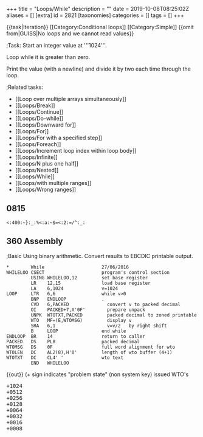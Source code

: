 +++
title = "Loops/While"
description = ""
date = 2019-10-08T08:25:02Z
aliases = []
[extra]
id = 2821
[taxonomies]
categories = []
tags = []
+++

{{task|Iteration}}
[[Category:Conditional loops]]
[[Category:Simple]]
{{omit from|GUISS|No loops and we cannot read values}}

;Task:
Start an integer value at   '''1024'''.

Loop while it is greater than zero.

Print the value (with a newline) and divide it by two each time through the loop.


;Related tasks:
*   [[Loop over multiple arrays simultaneously]]
*   [[Loops/Break]]
*   [[Loops/Continue]]
*   [[Loops/Do-while]]
*   [[Loops/Downward for]]
*   [[Loops/For]]
*   [[Loops/For with a specified step]]
*   [[Loops/Foreach]]
*   [[Loops/Increment loop index within loop body]]
*   [[Loops/Infinite]]
*   [[Loops/N plus one half]]
*   [[Loops/Nested]]
*   [[Loops/While]]
*   [[Loops/with multiple ranges]]
*   [[Loops/Wrong ranges]]





## 0815


```0815
<:400:~}:_:%<:a:~$=<:2:=/^:_:
```



## 360 Assembly

;Basic
Using binary arithmetic. Convert results to EBCDIC printable output.

```360asm
*        While                     27/06/2016
WHILELOO CSECT                     program's control section
         USING WHILELOO,12         set base register
         LR    12,15               load base register
         LA    6,1024              v=1024
LOOP     LTR   6,6                 while v>0
         BNP   ENDLOOP             .
         CVD   6,PACKED              convert v to packed decimal
         OI    PACKED+7,X'0F'        prepare unpack
         UNPK  WTOTXT,PACKED         packed decimal to zoned printable
         WTO   MF=(E,WTOMSG)         display v
         SRA   6,1                   v=v/2   by right shift
         B     LOOP                end while
ENDLOOP  BR    14                  return to caller
PACKED   DS    PL8                 packed decimal
WTOMSG   DS    0F                  full word alignment for wto
WTOLEN   DC    AL2(8),H'0'         length of wto buffer (4+1)
WTOTXT   DC    CL4' '              wto text
         END   WHILELOO
```

{{out}} (+ sign indicates "problem state" (non system key) issued WTO's
<pre style="height:16ex">
+1024
+0512
+0256
+0128
+0064
+0032
+0016
+0008
+0004
+0002
+0001

```

;Structured Macros

```360asm
*        While                     27/06/2016
WHILELOO CSECT
         USING WHILELOO,12         set base register
         LR    12,15               load base register
         LA    6,1024              v=1024
         DO WHILE=(LTR,6,P,6)      do while v>0
         CVD   6,PACKED              convert v to packed decimal
         OI    PACKED+7,X'0F'        prepare unpack
         UNPK  WTOTXT,PACKED         packed decimal to zoned printable
         WTO   MF=(E,WTOMSG)         display
         SRA   6,1                   v=v/2   by right shift
         ENDDO ,                   end while
         BR    14                  return to caller
PACKED   DS    PL8                 packed decimal
WTOMSG   DS    0F                  full word alignment for wto
WTOLEN   DC    AL2(8),H'0'         length of wto buffer (4+1)
WTOTXT   DC    CL4' '              wto text
         END   WHILELOO
```

{{out}}
Same as above


## 6502 Assembly

Code is called as a subroutine (i.e. JSR LoopsWhile).  Specific OS/hardware routines for printing are left unimplemented.

```6502asm
LoopsWhile:	PHA			;push accumulator onto stack

		LDA #$00		;the 6502 is an 8-bit processor
		STA Ilow		;and so 1024 ($0400) must be stored in two memory locations
		LDA #$04
		STA Ihigh
WhileLoop:	LDA Ilow
		BNE NotZero
		LDA Ihigh
		BEQ EndLoop
NotZero:	JSR PrintI		;routine not implemented
		LSR Ihigh		;shift right
		ROR Ilow		;rotate right
		JMP WhileLoop

EndLoop:	PLA			;restore accumulator from stack
		RTS			;return from subroutine
```



## ActionScript


```actionscript
var i:int = 1024;
while (i > 0) {
    trace(i);
    i /= 2;
}
```



## Ada


```ada
declare
   I : Integer := 1024;
begin
   while I > 0 loop
      Put_Line(Integer'Image(I));
      I := I / 2;
   end loop;
end;
```



## Agena

Tested with Agena 2.9.5 Win32

```agena
scope
    local i := 1024;
    while i > 0 do
        print( i );
        i := i \ 2
    od
epocs
```



## Aime


```aime
integer i;

i = 1024;
while (i) {
    o_plan(i, "\n");
    i /= 2;
}
```



## ALGOL 60


```algol60
INTEGER I;
I:=1024;
WHILE I>0 DO
BEGIN
   OUTINT(I);
   I:=I DIV 2
END
```



## ALGOL 68

{{works with|ALGOL 68|Revision 1 - no extensions to language used}}

{{works with|ALGOL 68G|Any - tested with release [http://sourceforge.net/projects/algol68/files/algol68g/algol68g-1.18.0/algol68g-1.18.0-9h.tiny.el5.centos.fc11.i386.rpm/download 1.18.0-9h.tiny]}}

{{works with|ELLA ALGOL 68|Any (with appropriate job cards) - tested with release [http://sourceforge.net/projects/algol68/files/algol68toc/algol68toc-1.8.8d/algol68toc-1.8-8d.fc9.i386.rpm/download 1.8-8d]}}

```algol68
INT i := 1024;
WHILE i > 0 DO
   print(i);
   i := i OVER 2
OD
```

{{Out}}

```txt

      +1024       +512       +256       +128        +64        +32        +16         +8         +4         +2         +1

```


=={{header|ALGOL-M}}==

```algol
begin
    integer i;
    i := 1024;
    while i > 0 do begin
        write( i );
        i := i / 2;
    end;
end
```



## ALGOL W


```algolw
begin
    integer i;
    i := 1024;
    while i > 0 do
    begin
        write( i );
        i := i div 2
    end
end.
```



## AmbientTalk

Note: in AmbientTalk, while:do: is a keyworded message (as in Smalltalk).
Both arguments to this message must be blocks (aka anonymous functions or thunks).


```ambienttalk
// print 1024 512 etc
def i := 1024;
while: { i > 0 } do: {
  system.print(" "+i);
  i := i/2;
}
```



## AmigaE


```amigae
PROC main()
  DEF i = 1024
  WHILE i > 0
    WriteF('\d\n', i)
    i := i / 2
  ENDWHILE
ENDPROC
```



## AppleScript

AppleScript does not natively support a standard out.
Use the Script Editor's Event Log as the output.

```AppleScript
set i to 1024
repeat while i > 0
	log i
	set i to i / 2
end repeat
```



## Applesoft BASIC


```Applesoft BASIC
 10 I% = 1024
 20  IF I% > 0 THEN  PRINT I%:I% = I% / 2: GOTO 20
```



## ARM Assembly

{{works with|as|Raspberry Pi}}

```ARM Assembly

/* ARM assembly Raspberry PI  */
/*  program loopwhile.s   */

/* Constantes    */
.equ STDOUT, 1     @ Linux output console
.equ EXIT,   1     @ Linux syscall
.equ WRITE,  4     @ Linux syscall

/*********************************/
/* Initialized data              */
/*********************************/
.data
szMessResult:      .ascii ""                    @ message result
sMessValeur:       .fill 11, 1, ' '
szCarriageReturn:  .asciz "\n"
/*********************************/
/* UnInitialized data            */
/*********************************/
.bss
/*********************************/
/*  code section                 */
/*********************************/
.text
.global main
main:                                       @ entry of program
    mov r4,#1024                            @ loop counter
1:                                          @ begin loop
    mov r0,r4
    ldr r1,iAdrsMessValeur                  @ display value
    bl conversion10                         @ decimal conversion
    ldr r0,iAdrszMessResult
    bl affichageMess                        @ display message
    ldr r0,iAdrszCarriageReturn
    bl affichageMess                        @ display return line
    lsr r4,#1                               @ division by 2
    cmp r4,#0                               @ end ?
    bgt 1b                                  @ no ->begin loop one


100:                                        @ standard end of the program
    mov r0, #0                              @ return code
    mov r7, #EXIT                           @ request to exit program
    svc #0                                  @ perform the system call

iAdrsMessValeur:          .int sMessValeur
iAdrszMessResult:         .int szMessResult
iAdrszCarriageReturn:     .int szCarriageReturn
/******************************************************************/
/*     display text with size calculation                         */
/******************************************************************/
/* r0 contains the address of the message */
affichageMess:
    push {r0,r1,r2,r7,lr}                   @ save  registres
    mov r2,#0                               @ counter length
1:                                          @ loop length calculation
    ldrb r1,[r0,r2]                         @ read octet start position + index
    cmp r1,#0                               @ if 0 its over
    addne r2,r2,#1                          @ else add 1 in the length
    bne 1b                                  @ and loop
                                            @ so here r2 contains the length of the message
    mov r1,r0                               @ address message in r1
    mov r0,#STDOUT                          @ code to write to the standard output Linux
    mov r7, #WRITE                          @ code call system "write"
    svc #0                                  @ call systeme
    pop {r0,r1,r2,r7,lr}                    @ restaur registers */
    bx lr                                   @ return
/******************************************************************/
/*     Converting a register to a decimal                                 */
/******************************************************************/
/* r0 contains value and r1 address area   */
.equ LGZONECAL,   10
conversion10:
    push {r1-r4,lr}                         @ save registers
    mov r3,r1
    mov r2,#LGZONECAL
1:                                          @ start loop
    bl divisionpar10                        @ r0 <- dividende. quotient ->r0 reste -> r1
    add r1,#48                              @ digit
    strb r1,[r3,r2]                         @ store digit on area
    cmp r0,#0                               @ stop if quotient = 0
    subne r2,#1                               @ previous position
    bne 1b                                  @ else loop
                                            @ end replaces digit in front of area
    mov r4,#0
2:
    ldrb r1,[r3,r2]
    strb r1,[r3,r4]                         @ store in area begin
    add r4,#1
    add r2,#1                               @ previous position
    cmp r2,#LGZONECAL                       @ end
    ble 2b                                  @ loop
    mov r1,#0                               @ final zero
    strb r1,[r3,r4]
100:
    pop {r1-r4,lr}                          @ restaur registres
    bx lr                                   @return
/***************************************************/
/*   division par 10   signé                       */
/* Thanks to http://thinkingeek.com/arm-assembler-raspberry-pi/*
/* and   http://www.hackersdelight.org/            */
/***************************************************/
/* r0 dividende   */
/* r0 quotient */
/* r1 remainder  */
divisionpar10:
  /* r0 contains the argument to be divided by 10 */
    push {r2-r4}                           @ save registers  */
    mov r4,r0
    mov r3,#0x6667                         @ r3 <- magic_number  lower
    movt r3,#0x6666                        @ r3 <- magic_number  upper
    smull r1, r2, r3, r0                   @ r1 <- Lower32Bits(r1*r0). r2 <- Upper32Bits(r1*r0)
    mov r2, r2, ASR #2                     @ r2 <- r2 >> 2
    mov r1, r0, LSR #31                    @ r1 <- r0 >> 31
    add r0, r2, r1                         @ r0 <- r2 + r1
    add r2,r0,r0, lsl #2                   @ r2 <- r0 * 5
    sub r1,r4,r2, lsl #1                   @ r1 <- r4 - (r2 * 2)  = r4 - (r0 * 10)
    pop {r2-r4}
    bx lr                                  @ return



```



## Arturo


```arturo
i 1024

loop i>0 {
	print i
	i i/2
}
```


{{out}}


```txt
1024
512
256
128
64
32
16
8
4
2
1
```



## AutoHotkey


```AutoHotkey
i = 1024
While (i > 0)
{
  output = %output%`n%i%
  i := Floor(i / 2)
}
MsgBox % output
```



## AWK


```awk
BEGIN {
  v = 1024
  while(v > 0) {
    print v
    v = int(v/2)
  }
}
```



## Axe


```axe
1024→A
While A>0
 Disp A▶Dec,i
 A/2→A
End
```



## BASIC

{{works with|QuickBasic|4.5}}

```qbasic
i = 1024
while i > 0
   print i
   i = i / 2
wend
```


=
## BaCon
=

```freebasic

i = 1024
WHILE i > 0
   PRINT i
   i = i / 2
WEND
```


=
## Commodore BASIC
=
There is no WHILE construct in Commodore BASIC. A GOTO construct is used instead. Also, an integer variable name has a % sign as its suffix.

```gwbasic
10 N% = 1024
20 IF N% = 0 THEN 60
30 PRINT N%
40 N% = N%/2
50 GOTO 20
60 END
```


=
## BBC BASIC
=
{{works with|BBC BASIC for Windows}}

```bbcbasic
      i% = 1024
      WHILE i%
        PRINT i%
        i% DIV= 2
      ENDWHILE
```


==={{header|IS-BASIC}}===
<lang IS-BASIC>100 LET I=1024
110 DO WHILE I>0
120   PRINT I
130   LET I=IP(I/2)
140 LOOP
```



## bc


```bc
i = 1024
while (i > 0) {
    i
    i /= 2
}
```



## Befunge


```befunge
84*:*>       :v
     ^/2,*25.:_@
```



## blz


```blz
num = 1024
while num > 1 # blz will automatically cast num to a fraction when dividing 1/2, so this is necessary to stop an infinite loop
    print(num)
    num = num / 2
end
```



## Bracmat


```bracmat
1024:?n & whl'(!n:>0 & out$!n & div$(!n.2):?n)
```



## Brat

Converts to integers so output is a little bit shorter and neater.


```brat
i = 1024
while { i > 0 } {
    p i
    i = (i / 2).to_i
}
```



## C


```c
int i = 1024;
while(i > 0) {
  printf("%d\n", i);
  i /= 2;
}
```

In for loop fashion:

```c
int i;
for(i = 1024;i > 0; i/=2){
   printf("%d\n", i);
}
```



## ChucK

<lang>
1024 => int value;

while(value > 0)
{
    <<<value>>>;
    value / 2 => value;
}

```



## C++


```cpp
int i = 1024;
while(i > 0){
  std::cout << i << std::endl;
  i /= 2;
}
```

Alternatively, it can be done with <code>for</code>:

```cpp
for(int i = 1024; i > 0; i /= 2)
  std::cout << i << std::endl;
```


Instead of <code>i /= 2</code> one can also use the bit shift operator <code>i >>= 1</code> on integer variables.

Indeed, in C++,

```cpp
for(init; cond; update){
  statement;
}
```

is equivalent to

```cpp
{
  init;
  while(cond){
    statement;
    update;
  }
}
```


## C#

```c#
int i = 1024;
while(i > 0){
   System.Console.WriteLine(i);
   i /= 2;
}
```


=={{header|Caché ObjectScript}}==
<lang Caché ObjectScript>WHILELOOP
    set x = 1024
    while (x > 0) {
        write x,!
        set x = (x \ 2)    ; using non-integer division will never get to 0
    }

    quit
```


{{out}}
```txt
SAMPLES>DO ^WHILELOOP
1024
512
256
128
64
32
16
8
4
2
1


```



## Chapel


```chapel
var val = 1024;
while val > 0 {
        writeln(val);
        val /= 2;
}
```



## Clojure


```lisp
(def i (ref 1024))

(while (> @i 0)
  (println @i)
  (dosync (ref-set i (quot @i 2))))
```


2 ways without mutability:


```Clojure
(loop [i 1024]
  (when (pos? i)
    (println i)
    (recur (quot i 2))))


(doseq [i (take-while pos? (iterate #(quot % 2) 1024))]
  (println i))
```



## COBOL

COBOL does not have a while loop construct, but it is does have a <code>PERFORM UNTIL</code> structure, which means that the normal condition used in a while loop must be negated.

```cobol
       IDENTIFICATION DIVISION.
       PROGRAM-ID. Loop-While.

       DATA DIVISION.
       WORKING-STORAGE SECTION.
       01  I PIC 9999 VALUE 1024.

       PROCEDURE DIVISION.
           PERFORM UNTIL NOT 0 < I
               DISPLAY I
               DIVIDE 2 INTO I
           END-PERFORM

           GOBACK
           .
```



## ColdFusion

Remove the leading space from the line break tag.

With tags:

```cfm><cfset i = 1024 /
<cfloop condition="i GT 0">  #i#< br />
  <cfset i /= 2 />
</cfloop>
```

With script:

```cfm><cfscript
  i = 1024;
  while( i > 0 )
  {
    writeOutput( i + "< br/ >" );
  }
</cfscript>
```



## Common Lisp


```lisp
(let ((i 1024))
  (loop while (plusp i) do
        (print i)
        (setf i (floor i 2))))

(loop with i = 1024
      while (plusp i) do
      (print i)
      (setf i (floor i 2)))

(defparameter *i* 1024)
(loop while (plusp *i*) do
      (print *i*)
      (setf *i* (floor *i* 2)))

```



## Crack


```crack
i = 1024;
while( i > 0 ) {
  cout ` $i\n`;
  i = i/2;
}
```


## Creative Basic


```Creative  Basic
DEF X:INT

X=1024

OPENCONSOLE

WHILE X>0

   PRINT X
   X=X/2

ENDWHILE
'Output starts with 1024 and ends with 1.

'Putting the following in the loop will produce output starting with 512 and ending with 0:
'X=X/2
'PRINT X

PRINT:PRINT"Press any key to end."

'Keep console from closing right away so the figures can be read.
WHILE INKEY$="":ENDWHILE

CLOSECONSOLE

'Since this is, in fact, a Creative Basic console program.
END
```

Note: Spacing is not an issue. I just find the code to be more readable with spaces.


## D


```d
import std.stdio;

void main() {
    int i = 1024;

    while (i > 0) {
        writeln(i);
        i >>= 1;
    }
}
```

{{out}}

```txt
1024
512
256
128
64
32
16
8
4
2
1
```



## Dc


```Dc
[ q ] sQ [ d 0!<Q p 2 / lW x ] sW 1024 lW x
```



## Dao


```dao
i = 1024;
while( i > 0 ) i = i / 2;
```



## DCL


DCL is quite primitive in terms of "control statements", no WHILE, REPEAT, UNLESS or FOR,
so must make do with IF/THEN/ELSE and GOTO statements.


```DCL
$ i = 1024
$Loop:
$ IF ( i .LE. 0 ) THEN GOTO LoopEnd
$ WRITE sys$output F$FAO( "  i = !4UL", i )  ! formatted ASCII output, fixed-width field
$ ! Output alternatives:
$ !   WRITE sys$output F$STRING( i )         ! explicit integer-to-string conversion
$ !   WRITE sys$output i                     ! implicit conversion to string/output
$ i = i / 2
$ GOTO Loop
$LoopEnd:
```



## Delphi



```Delphi
var
  i : Integer;
begin
  i := 1024;

  while i > 0 do
  begin
    Writeln(i);
    i := i div 2;
  end;
end;
```



## Dragon


```dragon
i = 1024
while(i > 0){
   showln i
   i >>= 1 //also acceptable: i /= 2
}
```



## DUP



```dup
1024[$][$.10,2/\%]# {Short form}
```


Explanation:

```dup
1024                {push 1024 on stack}
    [ ][         ]# {while[condition>0][do]}
     $              {DUP}
        $.          {DUP, print top of stack to STDOUT}
          10,       {print newline}
             2/\%   {2 DIV/MOD SWAP POP}
```


Alternative, if the interpreter allows using the shift operator:


```dup
1024[$][$.10,1»]#
```


Output:


```dup
1024
512
256
128
64
32
16
8
4
2
1
```



## DWScript



```Delphi
var i := 1024;

while i > 0 do begin
   PrintLn(i);
   i := i div 2;
end;
```



## Dyalect


{{trans|Swift}}


```Dyalect
var i = 1024
while i > 0 {
  print(i)
  i /= 2
}
```



## E



```e
var i := 1024
while (i > 0) {
    println(i)
    i //= 2
}
```



## EasyLang


<lang>i = 1024
while i > 0
  print i
  i = i / 2
.
```



## EchoLisp


```lisp

(set! n 1024)
(while (> n 0) (write n) (set! n (quotient n 2)))
1024 512 256 128 64 32 16 8 4 2 1

```



## EGL



```EGL
x int = 1024;
while ( x > 0 )
   SysLib.writeStdout( x );
   x = MathLib.floor( x / 2 );
end
```



## Elena

ELENA 4.x:

```elena
public program()
{
    int i := 1024;
    while (i > 0)
    {
        console.writeLine:i;

        i /= 2
    }
}
```



## Elixir


```elixir
defmodule Loops do
  def while(0), do: :ok
  def while(n) do
    IO.puts n
    while( div(n,2) )
  end
end

Loops.while(1024)
```



## Emacs Lisp


```Lisp
(let ((i 1024))
  (while (> i 0)
    (message "%d" i)
    (setq i (/ i 2))))
```



## Erlang


```erlang
-module(while).
-export([loop/0]).

loop() ->
	loop(1024).

loop(N) when N div 2 =:= 0 ->
	io:format("~w~n", [N]);

loop(N) when N >0 ->
	io:format("~w~n", [N]),
	loop(N div 2).
```




## ERRE


```ERRE

   I%=1024
   WHILE I%>0 DO  ! you can leave out >0
     PRINT(I%)
     I%=I% DIV 2  ! I%=INT(I%/2) for C-64 version
   END WHILE

```




## Euphoria


```Euphoria
integer i
i = 1024

while i > 0 do
    printf(1, "%g\n", {i})
    i = floor(i/2) --Euphoria does NOT use integer division.  1/2 = 0.5
end while
```

Even without the <code>floor()</code> the code will in fact end.  But it's FAR beyond 1.

=={{header|F_Sharp|F#}}==

```fsharp>let rec loop n = if n
 0 then printf "%d " n; loop (n / 2)
loop 1024
```



## Factor


```factor>1024 [ dup 0
 ] [ dup . 2 /i ] while drop
```



## FALSE


```false
1024[$0>][$."
"2/]#%
```



## Fantom



```fantom
class Main
{
  public static Void main ()
  {
    Int i := 1024
    while (i > 0)
    {
      echo (i)
      i /= 2
    }
  }
}
```



## Forth


```forth
: halving ( n -- )
  begin  dup 0 >
  while  cr dup .  2/
  repeat drop ;
1024 halving
```



## Fortran

{{works with|Fortran|90 and later}}

```fortran
INTEGER :: i = 1024
DO WHILE (i > 0)
  WRITE(*,*) i
  i = i / 2
END DO
```


{{works with|Fortran|77 and later}}

```fortran
      PROGRAM LOOPWHILE
        INTEGER I

C       FORTRAN 77 does not have a while loop, so we use GOTO statements
C       with conditions instead. This is one of two easy ways to do it.
        I = 1024
   10   CONTINUE
C       Check condition.
        IF (I .GT. 0) THEN
C         Handle I.
          WRITE (*,*) I
          I = I / 2
C         Jump back to before the IF block.
          GOTO 10
        ENDIF
        STOP
      END
```


{{works with|Fortran|IV and 66 and later}}

```fortran
      PROGRAM LOOPWHILE
      INTEGER I
C     FORTRAN 66 does not have IF block.
      I = 1024
 10   CONTINUE
      IF (I .LE. 0) GOTO 20
      WRITE (*,*) I
      I = I / 2
      GOTO 10
 20   CONTINUE
      STOP
      END
```



## Fortress


```fortress

component loops_while
  export Executable

  var i:ZZ32 = 1024
  run() = while i > 0 do
    println(i)
    i := i DIV 2
  end
end

```


{{out}}

```txt

1024
512
256
128
64
32
16
8
4
2
1

```



## FreeBASIC


```freebasic
' FB 1.05.0 Win64

Dim i As Integer = 1024

While i > 0
  Print i
  i Shr= 1
Wend

Sleep
```


{{out}}

```txt

 1024
 512
 256
 128
 64
 32
 16
 8
 4
 2
 1

```



## Frink


```frink
i=1024
while i>0
{
   i = i/1
}
```




## FutureBasic


```futurebasic

include "ConsoleWindow"

dim as long i : i = 1024

while i > 0
print i
i = int( i / 2 )
wend

```

Output:

```txt

 1024
 512
 256
 128
 64
 32
 16
 8
 4
 2
 1

```



## Gambas

'''[https://gambas-playground.proko.eu/?gist=4e992013e4e7dc69a82477299a5ce23a Click this link to run this code]'''

```gambas
Public Sub Main()
Dim siCount As Short = 1024

While siCount > 0
  Print siCount;;
  siCount /= 2
Wend

End
```

Output:

```txt

1024 512 256 128 64 32 16 8 4 2 1

```



## GAP


```gap
n := 1024;
while n > 0 do
    Print(n, "\n");
    n := QuoInt(n, 2);
od;
```



## GML


```GML
i = 1024
while(i > 0)
    {
    show_message(string(i))
    i /= 2
    }
```



## Go


```go
i := 1024
for i > 0 {
  fmt.Printf("%d\n", i)
  i /= 2
}
```



## Groovy

Solution:

```groovy
int i = 1024
while (i > 0) {
    println i
    i /= 2
}
```


{{Out}}

```txt
1024
512
256
128
64
32
16
8
4
2
1
```



## Haskell


```haskell
import Control.Monad (when)

main = loop 1024
  where loop n = when (n > 0)
                      (do print n
                          loop (n `div` 2))
```


You can use whileM_ function from monad-loops package that operates on monads:


```haskell
import Data.IORef
import Control.Monad.Loops

main :: IO ()
main = do r <- newIORef 1024
          whileM_ (do n <- readIORef r
                     return (n > 0))
                  (do n <- readIORef r
                     print n
                     modifyIORef r (`div` 2))
```


With MonadComprehensions extension you can write it a little bit more readable:

```haskell
{-# LANGUAGE MonadComprehensions #-}
import Data.IORef
import Control.Monad.Loops

main :: IO ()
main = do
   r <- newIORef 1024
   whileM_ [n > 0 | n <- readIORef r] $ do
        n <- readIORef r
        print n
        modifyIORef r (`div` 2)
```



## hexiscript


```hexiscript
let i 1024
while i > 0
  println i
  let i (i / 2)
endwhile
```



## HolyC


```holyc
U16 i = 1024;
while (i > 0) {
  Print("%d\n", i);
  i /= 2;
}
```


=={{header|Icon}} and {{header|Unicon}}==

```icon
procedure main()
   local i
   i := 1024
   while write(0 < (i := i / 2))
end
```



## Inform 7


```inform7
let N be 1024;
while N > 0:
	say "[N][line break]";
	let N be N / 2;
```


## IWBASIC


```IWBASIC

DEF X:INT

X=1024

OPENCONSOLE

WHILE X>0

    PRINT X
    X=X/2

ENDWHILE
'Output starts with 1024 and ends with 1.

'Putting the following in the loop will produce output starting with 512 and ending with 0:
'X=X/2
'PRINT X

'When compiled as a console only program, a press any key to continue message is automatic.
'I presume code is added by the compiler.
CLOSECONSOLE

'Since this is, in fact, an IWBASIC console program, which compiles and runs.
END
```

Note: Spacing is not an issue. I just find the code to be more readable with spaces.


## J

J is array-oriented, so there is very little need for loops.  For example, one could satisfy this task this way:


```j
,. <.@-:^:*^:a: 1024
```


J does support loops for those times they can't be avoided (just like many languages support gotos for those time they can't be avoided).


```j
monad define 1024
  while. 0 < y do.
    smoutput y
    y =. <. -: y
  end.
  i.0 0
)
```


Note: this defines an anonymous function (monad define, and the subsequent lines) and passes it the argument 1024, which means it will be executed as soon as the full definition is available.


## Java


```java5
int i = 1024;
while(i > 0){
   System.out.println(i);
   i >>= 1; //also acceptable: i /= 2;
}
```

With a for loop:

```java5
for(int i = 1024; i > 0;i /= 2 /*or i>>= 1*/){
   System.out.println(i);
}
```



## JavaScript


```javascript
var n = 1024;
while (n > 0) {
  print(n);
  n /= 2;
}
```


In a functional idiom of JavaScript, however, we can not use a While '''statement''' to achieve this task, as statements return no value, mutate state, and can not be composed within other functional expressions.

Instead, we can define a composable loopWhile() '''function''' which has no side effects, and takes 3 arguments:
:#An initial value
:#A function which returns some derived value, corresponding to the body of the While loop
:#A conditional function, corresponding to the While test


```JavaScript
function loopWhile(varValue, fnDelta, fnTest) {
  'use strict';
  var d = fnDelta(varValue);

  return fnTest(d) ? [d].concat(
    loopWhile(d, fnDelta, fnTest)
  ) : [];
}

console.log(
  loopWhile(
    1024,
    function (x) {
      return Math.floor(x/2);
    },
    function (x) {
      return x > 0;
    }
  ).join('\n')
);
```


If we assume integer division here (Math.floor(x/2)) rather than the floating point division (x/2) used in the imperative example, we obtain the output:


```JavaScript
512
256
128
64
32
16
8
4
2
1
```



## Joy


```joy
DEFINE putln == put '\n putch.

1024 [] [dup putln 2 /] while.
```



## jq

'''Using recurse/1'''
```jq
# To avoid printing 0, test if the input is greater than 1
1024 | recurse( if . > 1 then ./2 | floor else empty end)
```

'''Using recurse/2''' (requires jq >1.4)

```jq
1024 | recurse( ./2 | floor; . > 0)
```

'''Using a filter'''

```jq>def task: if .
 0 then ., (./2 | floor | task) else empty end;
1024|task
```

'''Using while/2'''

If your jq does not include while/2 as a builtin, here is its definition:

```jq
def while(cond; update):
  def _while: if cond then ., (update | _while) else empty end;
  _while;
```

For example:

```jq
1024|while(. > 0; ./2|floor)
```



## Jsish


```javascript
#!/usr/bin/env jsish
/* Loops/While in Jsish */
var i = 1024;

while (i > 0) { puts(i); i = i / 2 | 0; }

/*
=!EXPECTSTART!=
1024
512
256
128
64
32
16
8
4
2
1
=!EXPECTEND!=
*/
```


{{out}}

```txt
prompt$ jsish -u loopsWhile.jsi
[PASS] loopsWhile.jsi
```



## Julia


```Julia

n = 1024

while n > 0
    println(n)
    n >>= 1
end

```

{{out}}

```txt

1024
512
256
128
64
32
16
8
4
2
1

```



## K

Implementation of the task using anonymous function is
given below

```K

{while[x>0; \echo x; x%:2]} 1024

```



## Kotlin


```scala
// version 1.0.6

fun main(args: Array<String>) {
    var value = 1024
    while (value > 0) {
        println(value)
        value /= 2
    }
}
```


{{out}}

```txt

1024
512
256
128
64
32
16
8
4
2
1

```



## LabVIEW

Use Round Towards -Inf to prevent the integer becoming a float.<br/>{{VI snippet}}<br/>
[[File:LabVIEW_Loops_While.png]]


## Lang5

{{trans|Factor}}

```lang5
: /i  / int ; : 0=  0 == ;
: dip  swap '_ set execute _ ; : dupd  'dup dip ;
: 2dip  swap '_x set swap '_y set execute _y _x ;
: while
    do  dupd 'execute 2dip
        rot 0= if break else dup 2dip then
    loop ;

1024 "dup 0 >" "dup . 2 /i" while
```





## Lasso


```Lasso
local(i = 1024)
while(#i > 0) => {^
	#i + '\r'
	#i /= 2
^}
```



## Liberty BASIC

All integers are changed to floats if an operation creates a non-integer result.
Without using int() the program keeps going until erroring because accuracy was lost.

```lb
i = 1024
while i > 0
   print i
   i = int( i / 2)
wend
end
```



## LIL


```tcl
set num 1024; while {$num > 0} {print $num; set num [expr $num \ 2]}
```


Backslash is integer division, otherwise LIL would allow the division to go floating point.


## Lingo


```lingo
n = 1024
repeat while n>0
  put n
  n = n/2 -- integer division implicitely returns floor: 1/2 -> 0
end repeat
```



## Lisaac


```Lisaac
+ i : INTEGER;
i := 1024;
{ i > 0 }.while_do {
  i.println;

  i := i / 2;
};
```



## LiveCode


```LiveCode
put 1024 into n
repeat while n > 0
    put n & cr
    divide n by 2
end repeat
```



## Logo


```logo
make "n 1024
while [:n > 0] [print :n  make "n :n / 2]
```



## LOLCODE


LOLCODE's loop semantics require an afterthought if a condition is used, thus the <tt>nop</tt> in the following example. The more idiomatic approach would have been to <tt>GTFO</tt> of the loop once <tt>n</tt> had reached 0.


```LOLCODE
HAI 1.3

I HAS A n ITZ 1024

IM IN YR loop UPPIN YR nop WILE n
    VISIBLE n
    n R QUOSHUNT OF n AN 2
IM OUTTA YR loop

KTHXBYE
```



## Lua


```lua
n = 1024
while n>0 do
  print(n)
  n = math.floor(n/2)
end
```


## M2000 Interpreter


```M2000 Interpreter

Module Checkit {
      Def long A=1024
      While A>0 {
            Print A
            A/=2
      }
}
Checkit

```

One line

```M2000 Interpreter

Module Online { A=1024&: While A>0 {Print A: A/=2}} : OnLine

```




## Maple

To avoid generating an infinite sequence (1/2, 1/4, 1/8, 1/16, etc.) of fractions after n takes the value 1, we use integer division (iquo) rather than the solidus operation (/).

```Maple>> n := 1024: while n
 0 do print(n); n := iquo(n,2) end:
                                  1024
                                  512
                                  256
                                  128
                                   64
                                   32
                                   16
                                   8
                                   4
                                   2
                                   1
```



## Mathematica

Mathematica does not support integer-rounding, it would result in getting fractions: 1/2, 1/4 , 1/8 and so on; the loop would take infinite time without using the Floor function:

```Mathematica
i = 1024;
While[i > 0,
 Print[i];
 i = Floor[i/2];
]
```


=={{header|MATLAB}} / {{header|Octave}}==
In Matlab (like Octave) the math is done floating point, then rounding to integer, so that 1/2 will be always 1 and never 0. A 'floor' is used to round the number.

```Matlab
i = 1024;
while (i > 0)
    disp(i);
    i = floor(i/2);
end
```


A vectorized version of the code is


```Matlab
  printf('%d\n', 2.^[log2(1024):-1:0]);
```



## Maxima


```maxima
block([n], n: 1024, while n > 0 do (print(n), n: quotient(n, 2)));

/* using a C-like loop: divide control variable by two instead of incrementing it */
for n: 1024 next quotient(n, 2) while n > 0 do print(n);
```



## MAXScript


```maxscript
a = 1024
while a > 0 do
(
    print a
    a /= 2
)
```



## Make


```make
NEXT=`expr $* / 2`
MAX=10

all: $(MAX)-n;

0-n:;

%-n: %-echo
       @-make -f while.mk $(NEXT)-n MAX=$(MAX)

%-echo:
       @echo $*
```


Invoking it

```make
|make -f while.mk MAX=1024
```



## Metafont


Metafont has no <tt>while</tt> loop, but it can be "simulated" easily.


```metafont
a := 1024;
forever: exitif not (a > 0);
  show a;
  a := a div 2;
endfor
```



## min

{{works with|min|0.19.3}}

```min
1024 :n (n 0 >) (n puts 2 div @n) while
```



## MiniScript


```MiniScript
i = 1024
while i > 0
    print i
    i = floor(i/2)
end while
```


{{out}}

```txt

1024
512
256
128
64
32
16
8
4
2
1

```



## MIRC Scripting Language



```mirc
alias while_loop {
  var %n = 10
  while (%n >= 0) {
    echo -a Countdown: %n
    dec %n
  }
}
```



## Microsoft Small Basic


```microsoftsmallbasic

i = 1024
While i > 0
  TextWindow.WriteLine(i)
  i = Math.Floor(i / 2)
EndWhile

```


=={{header|МК-61/52}}==
<lang>1	0	2	4	П0	ИП0	/-/	x<0	15	ИП0
2	/	П0	БП	05	С/П
```



## MIXAL


```MIXAL

******************************************
* X = M / N WHILE X > 0
* STORE EACH X IN NUMERIC ARRAY
* PRINT ARRAY
*******************************************
M	EQU	1024
N	EQU	2
LPR	EQU	18
BUF0	EQU	100
MSG	EQU	2000
LENGTH	EQU	500
	ORIG	3000
START	IOC	0(LPR)
	ENTX	M
CALC	STX	BUF0,1
	DIV	=N=
	SRAX	5
	INC1	1
	JXP	CALC
	ST1	LENGTH
PRINT	LDA	BUF0,2
	CHAR
	STX	MSG
	OUT	MSG(LPR)
	INC2	1
	CMP2	LENGTH
	JNE	PRINT
	HLT
	END	START

```


=={{header|Modula-2}}==

```modula2
MODULE DivBy2;
  IMPORT InOut;

  VAR
    i: INTEGER;
BEGIN
  i := 1024;
  WHILE i > 0 DO
    InOut.WriteInt(i, 4);
    InOut.WriteLn;
    i := i DIV 2
  END
END DivBy2.
```


=={{header|Modula-3}}==
The usual module code and imports are omitted.

```modula3
PROCEDURE DivBy2() =
  VAR i: INTEGER := 1024;
  BEGIN
    WHILE i > 0 DO
      IO.PutInt(i);
      IO.Put("\n");
      i := i DIV 2;
    END;
  END DivBy2;
```



## Monte



```Monte

var i := 1024
while (i > 0):
    traceln(i)
    i //= 2

```



## MOO


```moo
i = 1024;
while (i > 0)
  player:tell(i);
  i /= 2;
endwhile
```



## Morfa


```morfa

import morfa.io.print;

var i = 1024;
while(i > 0)
{
    println(i);
    i /= 2;
}

```



## Nanoquery


```nanoquery
$n = 1024
while ($n > 0)
    println $n
    $n = $n/2
end while
```



## Nemerle


```Nemerle
mutable x = 1024;
while (x > 0)
{
    WriteLine($"$x");
    x /= 2;
}
```

Or, with immutable types, after Haskell:

```Nemerle
// within another function, eg Main()
def loop(n : int) : void
{
    when (n > 0)
    {
        WriteLine($"$n");
        loop(n / 2);
    }
}

loop(1024)
```



## Neko


```Neko

var i = 1024

while(i > 0) {
    $print(i + "\n");
    i = $idiv(i, 2)
}

```



## NetRexx


```NetRexx
/* NetRexx */
options replace format comments java crossref savelog symbols nobinary

  say
  say 'Loops/While'

  x_ = 1024
  loop while x_ > 0
    say x_.right(6)
    x_ = x_ % 2 -- integer division
    end
```



## NewLISP


```NewLISP
(let (i 1024)
  (while (> i 0)
    (println i)
    (setq i (/ i 2))))
```



## Nim


```nim
var n: int = 1024
while n > 0:
  echo(n)
  n = n div 2
```


=={{header|NS-HUBASIC}}==
<lang NS-HUBASIC>10 I=1024
20 IF I=0 THEN END
30 PRINT I
40 I=I/2
50 GOTO 20
```



=={{header|Oberon-2}}==
The usual module code and imports are ommited.

```oberon2
PROCEDURE DivBy2*();
  VAR i: INTEGER;
BEGIN
  i := 1024;
  WHILE i > 0 DO
    Out.Int(i,0);
    Out.Ln;
    i := i DIV 2;
  END;
END DivBy2;
```



## Objeck


```objeck
i := 1024;
while(i > 0) {
   i->PrintLine();
   i /= 2;
};
```



## OCaml


```ocaml
let n = ref 1024;;
while !n > 0 do
  Printf.printf "%d\n" !n;
  n := !n / 2
done;;
```


But it is more common to write it in a tail-recursive functional style:

```ocaml
let rec loop n =
  if n > 0 then begin
    Printf.printf "%d\n" n;
    loop (n / 2)
  end
in loop 1024
```



## Octave


```octave
i = 1024;
while (i > 0)
  disp(i)
  i = floor(i/2);
endwhile
```


The usage of the type int32 is not convenient, since the math is done floating point, then rounding to integer, so that 1/2 will be always 1 and never 0.


## Oforth



```Oforth
1024 while ( dup ) [ dup println 2 / ]
```



## OOC


```ooc

main: func {
  value := 1024
  while (value > 0) {
    value toString() println()
    value /= 2
  }
}

```



## Oz

Oz' for-loop can be used in a C-like manner:

```oz>for I in 1024; I
0; I div 2 do
   {Show I}
end
```


Alternatively, we can use the <code>while</code> feature of the for-loop with a mutable variable:

```oz
declare
  I = {NewCell 1024}
in
  for while:@I > 0 do
     {Show @I}
     I := @I div 2
  end
```


## Panoramic


```Panoramic
dim x%:rem an integer

x%=1024

while x%>0

     print x%
     x%=x%/2

end_while

rem output starts with 1024 and ends with 1.

terminate
```



## PARI/GP


```parigp
n=1024;
while(n,
  print(n);
  n/=2
);
```



## Panda

Panda doesn't have explicit loops, instead we solve it by using the transitive closure operator. It applies a function to each successive value, each unique value is outputted. Our function halves, we make sure that the result is greater than 0 and add newline.

```panda
fun half(a) type integer->integer a.divide(2)
1024.trans(func:half).gt(0) nl

```



## Pascal


```pascal
program divby2(output);

var
  i: integer;

begin
  i := 1024;
  while i > 0 do
    begin
      writeln(i);
      i := i div 2
    end
end.
```



## PeopleCode


```PeopleCode

Local string &CRLF;
Local number &LoopNumber;
&LoopNumber = 1024;
&CRLF = Char(10) | Char(13);

While &LoopNumber > 0;
 WinMessage(&LoopNumber | &CRLF);
 &LoopNumber = &LoopNumber / 2;
End-While;

```



## Perl


```perl
my $n = 1024;
while($n){
    print "$n\n";
    $n = int $n / 2;
}
```


or written as a for-loop and using the bit-shift operator


```perl
for(my $n = 1024; $n > 0; $n >>= 1){
    print "$n\n";
}
```


<code>until (''condition'')</code> is equivalent to <code>while (not ''condition'')</code>.


```perl
my $n = 1024;
until($n == 0){
    print "$n\n";
    $n = int $n / 2;
}
```



## Perl 6


Here is a straightforward translation of the task description:

```perl6
my $n = 1024; while $n > 0 { say $n; $n div= 2 }
```


The same thing with a C-style loop and a bitwise shift operator:

```perl6
loop (my $n = 1024; $n > 0; $n +>= 1) { say $n }
```


And here's how you'd <em>really</em> write it, using a sequence operator that intuits the division for you:


```perl6
.say for 1024, 512, 256 ... 1
```



## Phix


```Phix
integer i = 1024
while i!=0 do
    ?i
    i = floor(i/2)  -- (see note)
end while
```

note: using i=i/2 would iterate over 1000 times until i is 4.94e-324 before the final division made it 0, if it didn't typecheck when it got set to 0.5


## PHL



```phl
var i = 1024;
while (i > 0) {
	printf("%i\n", i);
	i = i/2;
}
```



## PHP


```php
$i = 1024;
while ($i > 0) {
   echo "$i\n";
   $i >>= 1;
}
```



## PicoLisp


```PicoLisp
(let N 1024
   (while (gt0 N)
      (println N)
      (setq N (/ N 2)) ) )
```



## Pike


```pike
int main(){
   int i = 1024;
   while(i > 0){
      write(i + "\n");
      i = i / 2;
   }
}
```



## PL/I


```PL/I
declare i fixed binary initial (1024);

do while (i>0);
   put skip list (i);
   i = i / 2;
end;
```



## PL/SQL

{{works with|Oracle}}

```plsql

set serveroutput on
declare
  n number := 1024;
begin
  while n > 0 loop
    dbms_output.put_line(n);
    n := trunc(n / 2);
  end loop;
end;
/

```



## Pop11


```pop11
lvars i = 1024;
while i > 0 do
    printf(i, '%p\n');
    i div 2 -> i;
endwhile;
```



## PostScript

PostScript has no real <code>while</code> loop,
but it can easily be created with an endless loop and a check at the beginning:

```postscript
1024
{
    dup 0 le     % check whether still greater than 0
    { pop exit } % if not, exit the loop
    if
    dup =        % print the number
    2 idiv       % divide by two
}
loop
```



## PowerShell


```powershell
[int]$i = 1024
while ($i -gt 0) {
    $i
    $i /= 2
}
```



## Prolog


```prolog
while(0) :- !.
while(X) :-
    writeln(X),
    X1 is X // 2,
    while(X1).
```


Start the calculation at a top-level like this:


```prolog
?- while(1024).
```



## PureBasic


```PureBasic
If OpenConsole()

  x.i = 1024
  While x > 0
    PrintN(Str(x))
    x / 2
  Wend

  Print(#CRLF$ + #CRLF$ + "Press ENTER to exit")
  Input()
  CloseConsole()
EndIf
```



## Python


```python
n = 1024
while n > 0:
    print n
    n //= 2
```



## R


```R
i <- 1024L
while(i > 0)
{
   print(i)
   i <- i %/% 2
}
```



## REBOL


```REBOL
REBOL [
	Title: "Loop/While"
	URL: http://rosettacode.org/wiki/Loop/While
]

value: 1024
while [value > 0][
	print value
	value: to-integer value / 2
]
```



## Racket


### Loop/When


```racket
#lang racket
(let loop ([n 1024])
  (when (positive? n)
    (displayln n)
    (loop (quotient n 2))))
```



### Macro


```racket
#lang racket
(define-syntax-rule (while condition body ...)
  (let loop ()
    (when condition
      body ...
      (loop))))

(define n 1024)
(while (positive? n)
  (displayln n)
  (set! n (sub1 n)))
```



## Retro


```Retro
1024 [ cr &putn sip 2 / dup ] while
```



## REXX

===version 1, simple===

```rexx
/*REXX program demonstrates a  DO WHILE  with index reduction construct.*/
j=1024                                 /*define the initial value of  J.*/
        do  while  j>0                 /*test if made at the top of  DO.*/
        say j
        j=j%2                          /*in REXX, % is integer division.*/
        end
                                       /*stick a fork in it, we're done.*/
```

{{out}}

```txt

1024
512
256
128
64
32
16
8
4
2
1

```


===version 2, right justified===
Note that a faster version could be implemented with


::::: '''DO WHILE x\==0'''
but that wouldn't be compliant with the wording of the task.

```rexx
/*REXX program demonstrates a  DO WHILE  with index reduction construct.*/
x=1024                                 /*define the initial value of  X.*/
        do  while  x>0                 /*test if made at the top of  DO.*/
        say right(x,10)                /*pretty output by aligning right*/
        x=x%2                          /*in REXX, % is integer division.*/
        end
                                       /*stick a fork in it, we're done.*/
```

{{out}}

```txt

       1024
        512
        256
        128
         64
         32
         16
          8
          4
          2
          1

```


===version 3, faster WHILE comparison===

```rexx
/*REXX program demonstrates a  DO WHILE  with index reduction construct.*/
x=1024                                 /*define the initial value of  X.*/
        do  while  x>>0                /*this is an  exact  comparison. */
        say right(x,10)                /*pretty output by aligning right*/
        x=x%2                          /*in REXX, % is integer division.*/
        end
                                       /*stick a fork in it, we're done.*/
```

'''output''' is the same as version 2.



===version 4, index reduction===

```rexx
/*REXX program demonstrates a  DO WHILE  with index reduction construct.*/
                                       /* [↓] note:   BY   defaults to 1*/
        do j=1024  by 0  while  j>>0   /*this is an  exact  comparison. */
        say right(j,10)                /*pretty output by aligning right*/
        j=j%2                          /*in REXX, % is integer division.*/
        end
                                       /*stick a fork in it, we're done.*/
```

'''output''' is the same as version 2.





## Ring


```ring

i = 1024
while i > 0
      see i + nl
      i = floor(i / 2)
end

```



## Ruby


```ruby
i = 1024
while i > 0 do
   puts i
   i /= 2
end
```

The above can be written in one statement:

```ruby
puts i = 1024
puts i /= 2 while i > 0
```


<code>until ''condition''</code> is equivalent to <code>while not ''condition''</code>.


```ruby
i = 1024
until i <= 0 do
   puts i
   i /= 2
end
```



## Run BASIC


```runbasic
i = 1024
while i > 0
   print i
   i = int(i / 2)
wend
end
```




## Rust


```rust
fn main() {
    let mut n: i32 = 1024;
    while n > 0 {
        println!("{}", n);
        n /= 2;
    }
}
```



## SAS


```sas
data _null_;
n=1024;
do while(n>0);
  put n;
  n=int(n/2);
end;
run;
```



## Sather


```sather
class MAIN is
  main is
    i ::= 1024;
    loop while!(i > 0);
      #OUT + i + "\n";
      i := i / 2;
    end;
  end;
end;
```



## Scala

{{libheader|Scala}}

### Imperative


```scala
var i = 1024
while (i > 0) {
  println(i)
  i /= 2
}
```



### Tail recursive


```scala
  @tailrec
  def loop(iter: Int) {
    if (iter > 0) {
      println(iter)
      loop(iter / 2)
    }
  }
  loop(1024)
```



### Iterator


```scala
  def loop = new Iterator[Int] {
    var i = 1024
    def hasNext = i > 0
    def next(): Int = { val tmp = i; i = i / 2; tmp }
  }
  loop.foreach(println(_))
```



### Stream

Finite stream (1024..0) filtered by takeWhile (1024..1).

```scala
  def loop(i: Int): Stream[Int] = i #:: (if (i > 0) loop(i / 2) else Stream.empty)
  loop(1024).takeWhile(_ > 0).foreach(println(_))
```



## Scheme


```scheme
(do ((n 1024 (quotient n 2)))
    ((<= n 0))
    (display n)
    (newline))
```



## Scilab

{{works with|Scilab|5.5.1}}
<lang>i=1024
while i>0
    printf("%4d\n",i)
    i=int(i/2)
end
```

{{out}}

```txt
1024
 512
 256
 128
  64
  32
  16
   8
   4
   2
   1
```



## Seed7


```seed7
$ include "seed7_05.s7i";

const proc: main is func
  local
    var integer: i is 1024;
  begin
    while i > 0 do
      writeln(i);
      i := i div 2
    end while;
  end func;
```



## SETL


```ada
n := 1024;
while n > 0 loop
    print( n );
    n := n div 2;
end loop;
```



## Sidef


```ruby
var i = 1024
while (i > 0) {
    say i
    i //= 2
}
```



## Simula

{{works with|SIMULA-67}}

```simula
begin
  integer i;
  i:=1024;
  while i>0 do
  begin
     outint(i,5);
     i:=i//2-1
  end
end
```

{{out}}

```txt

 1024  511  254  126   62   30   14    6    2 

```



## Sinclair ZX81 BASIC

The distinctive thing about a <code>while</code> loop is that the conditional test happens before the loop body, not after—so that the code in the loop may be executed zero times.

Since we have no integer type, we floor the result of the division each time.

```basic
10 LET I=1024
20 IF I=0 THEN GOTO 60
30 PRINT I
40 LET I=INT (I/2)
50 GOTO 20
```



## Slate


```slate
#n := 1024.
[n isPositive] whileTrue:
  [inform: number printString.
   n := n // 2]
```



## Smalltalk


```smalltalk
number := 1024.
[ number > 0 ] whileTrue:
  [ Transcript print: number; nl.
  number := number // 2 ]
```



```smalltalk
number := 1024.
[ number <= 0 ] whileFalse:
  [ Transcript print: number; nl.
  number := number // 2 ]
```



## Sparkling


```sparkling
var i = 1024;
while i > 0 {
    print(i);
    i /= 2;
}
```



## Spin

{{works with|BST/BSTC}}
{{works with|FastSpin/FlexSpin}}
{{works with|HomeSpun}}
{{works with|OpenSpin}}

```spin
con
  _clkmode = xtal1 + pll16x
  _clkfreq = 80_000_000

obj
  ser : "FullDuplexSerial.spin"

pub main | n
  ser.start(31, 30, 0, 115200)

  n := 1024
  repeat while n > 0
    ser.dec(n)
    ser.tx(32)
    n /= 2

  waitcnt(_clkfreq + cnt)
  ser.stop
  cogstop(0)
```

{{out}}

```txt

1024 512 256 128 64 32 16 8 4 2 1

```



## SPL


```spl
n = 1024
>
  #.output(n)
  n /= 2
< n!<1
```

{{out}}

```txt

1024
512
256
128
64
32
16
8
4
2
1

```



## SQL PL

{{works with|Db2 LUW}} version 9.7 or higher.
With SQL PL:

```sql pl

--#SET TERMINATOR @

SET SERVEROUTPUT ON @

BEGIN
 DECLARE I SMALLINT DEFAULT 1024;

 Loop: WHILE (I > 0) DO
  CALL DBMS_OUTPUT.PUT_LINE(I);
  SET I = I / 2;
 END WHILE Loop;
END @

```

Output:

```txt

db2 -td@
db2 => SET SERVEROUTPUT ON @
DB20000I  The SET SERVEROUTPUT command completed successfully.
db2 => BEGIN
...
db2 (cont.) => END @
DB20000I  The SQL command completed successfully.

1024
512
256
128
64
32
16
8
4
2
1

```



## Standard ML


```sml
val n = ref 1024;
while !n > 0 do (
  print (Int.toString (!n) ^ "\n");
  n := !n div 2
)
```


But it is more common to write it in a tail-recursive functional style:

```sml
let
  fun loop n =
    if n > 0 then (
      print (Int.toString n ^ "\n");
      loop (n div 2)
    ) else ()
in
  loop 1024
end
```



## Stata


```stata
local n=1024
while `n'>0 {
	display `n'
	local n=floor(`n'/2)
}
```



## Suneido


```Suneido
i = 1024
while (i > 0)
    {
    Print(i)
    i = (i / 2).Floor()
    }
```

{{Out}}

```txt
1024
512
256
128
64
32
16
8
4
2
1
```



## Swift


```swift
var i = 1024
while i > 0 {
  println(i)
  i /= 2
}
```



## Tcl


```tcl
set i 1024
while {$i > 0} {
    puts $i
    set i [expr {$i / 2}]
}
```



## TeX



```TeX

\newcount\rosetta
\rosetta=1024
\loop
    \the\rosetta\endgraf
    \divide\rosetta by 2
    \ifnum\rosetta > 0
\repeat
\bye

```


=={{header|TI-83 BASIC}}==


```ti83b
1024→I
While I>0
Disp I
I/2→I
End

```


=={{header|TI-89 BASIC}}==


```ti89b
Local i
1024 → i
While i > 0
  Disp i
  intDiv(i, 2) → i
EndWhile
```



## TorqueScript

This has to make use of mFloor because torque has automatic type shuffling,
causing an infiniteloop.

```Torque
%num = 1024;
while(%num > 0)
{
    echo(%num);
    %num = mFloor(%num / 2);
}
```


=={{header|Transact-SQL}}==
<lang Transact-SQL>
DECLARE @i INT = 1024;
WHILE @i >0
BEGIN
    PRINT @i;
    SET @i = @i / 2;
END;

```



## Trith


```trith
1024 [dup print 2 / floor] [dup 0 >] while drop
```


```trith
1024 [dup print 1 shr] [dup 0 >] while drop
```



## TUSCRIPT


```tuscript
$$ MODE TUSCRIPT
i=1024
LOOP
   PRINT i
   i=i/2
   IF (i==0) EXIT
ENDLOOP
```

{{Out}}

```txt

1024
512
256
128
64
32
16
8
4
2
1

```



## Unicon

See [[#Icon|Icon]].


## Uniface



```Uniface
variables
	numeric I
endvariables

I = 1024
while (I > 0)
	putmess I
	I = (I/2)[trunc]
endwhile
```



## UNIX Shell

{{works with|Bourne Again SHell}}

```bash
x=1024
while [[ $x -gt 0 ]]; do
  echo $x
  x=$(( $x/2 ))
done
```



## UnixPipes


```bash
(echo 1024>p.res;tail -f p.res) | while read a ; do
   test $a -gt 0 && (expr $a / 2  >> p.res ; echo $a) || exit 0
done
```



## Ursa


```ursa
decl int n
set n 1024

while (> n 0)
    out n endl console
    set n (int (/ n 2))
end while
```



## Ursala

Unbounded iteration is expressed with the -> operator.
An expression (p-> f) x, where p is a predicate and f is a function,
evaluates to x, f(x), or f(f(x)), etc. as far as necessary to falsify p.

Printing an intermediate result on each iteration is a bigger problem
because side effects are awkward.
Instead, the function g in this example iteratively constructs a list of results,
which is displayed on termination.

The argument to g is the unit list <1024>.
The predicate p is ~&h, the function that tests whether
the head of a list is non-null (equivalent to non-zero).
The iterated function f is that which conses the
truncated half of the head of its argument with a copy of the whole argument.
The main program takes care of list reversal and formatting.

```Ursala
#import nat

g = ~&h-> ^C/half@h ~&

#show+

main = %nP*=tx g <1024>
```

{{Out}}

```txt

1024
512
256
128
64
32
16
8
4
2
1

```

Explicit iteration has its uses but there are always alternatives.
The same output is produced by the following main program
using bit manipulation.

```Ursala
main = %nP*=tK33 1024
```



## V


```v>1024 [0
] [
   dup puts
   2 / >int
] while
```



## VBA


```VB
Public Sub LoopsWhile()
    Dim value As Integer
    value = 1024
    Do While value > 0
        Debug.Print value
        value = value / 2
    Loop
End Sub
```


## Vedit macro language


```vedit
#1 = 1024
while (#1 > 0) {
    Num_Type(#1)
    #1 /= 2
}
```

or with for loop:

```vedit
for (#1 = 1024; #1 > 0; #1 /= 2) {
    Num_Type(#1)
}
```



## Verbexx


```verbexx
//  Basic @LOOP while: verb

@LOOP init:{@VAR n = 1024} while:(n > 0) next:{n /= 2}
{
     @SAY n;
};
```



## Vim Script


```vim
let i = 1024
while i > 0
    echo i
    let i = i / 2
endwhile
```



## Visual Basic .NET


```vbnet
Dim x = 1024
Do
    Console.WriteLine(x)
    x = x \ 2
Loop While x > 0
```



## Wart


```wart
i <- 1024
while (i > 0)
  prn i
  i <- (int i/2)
```



## Wee Basic


```Wee Basic
let number=1024
while number>0.5
print 1 number
let number=number/2
wend
end
```



## Whitespace


```Whitespace

















```

Pseudo-assembly equivalent:

```asm
push 1024

0:
    dup onum push 10 ochr
    push 2 div dup
    push 0 swap sub
        jn 0
        pop exit
```



## X86 Assembly


```asm

; NASM 64 bit X86-64 assembly on Linux

global main
extern printf

segment .data

printffmt db `%ld\n`,0

segment .text

main:
    push rbp
    mov rbp,rsp

; used rbx and r12 because printf preserves these values

    mov rbx,1024                 ; start with 1024
    mov r12,2                    ; load 2 as divisor

.toploop                         ; top of while loop
    cmp rbx,0                    ; compare to 0
    jle .done                    ; exit 0 or less

    lea rdi,[printffmt]          ; print number in rsi
    mov rsi,rbx                  ; mov to rsi as argument
    call printf

; calculate n/2 and save
    xor rdx,rdx                  ; clear rdx for division
    mov rax,rbx                  ; mov number to rax for division
    idiv r12                     ; divide by 2
    mov rbx,rax                  ; save n/2

    jmp .toploop                 ; next loop

.done
    xor rax,rax                  ; return code 0
    leave                        ; fix stack
    ret                          ; return

```



## XLISP

The specification calls for an integer value and for the loop to run <tt>WHILE</tt> that value is greater than zero. In a dynamically typed language like XLISP, variables cannot be declared as integer or real; but the same result is obtained by looping <tt>WHILE</tt> the value of the variable <i>i</i> is greater than or equal to one.

```xlisp
(DEFINE I 1024)

(WHILE (>= I 1)
    (PRINT I)
    (DEFINE I (/ I 2)))
```



## XPL0


```XPL0
code CrLf=9, IntOut=11;
int I;
[I:= 1024;
while I>0 do
        [IntOut(0, I);  CrLf(0);
        I:= I>>1;       \(same as I/2 for positive I)
        ];
]
```



## zkl


```zkl
n:=1024; while(n>0){println(n); n/=2;}
```

{{out}}

```txt

1024
512
256
128
64
32
16
8
4
2
1

```

